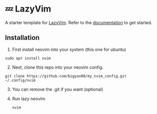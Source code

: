 # 💤 LazyVim

A starter template for [LazyVim](https://github.com/LazyVim/LazyVim).
Refer to the [documentation](https://lazyvim.github.io/installation) to get started.


## Installation 

1. First install neovim into your system (this one for ubuntu)
```
sudo apt install nvim
```

2. Next, clone this repo into your neovim config.
```
git clone https://github.com/bigyan08/my_nvim_config.git ~/.config/nvim
```

3. You can remove the .git if you want (optional)

4. Run lazy neovim
   ```
   nvim
   ```
